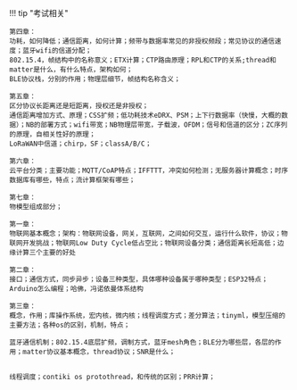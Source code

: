 



!!! tip "考试相关"

    第四章：    
    功耗，如何降低；通信距离，如何计算；频带与数据率常见的非授权频段；常见协议的通信速度；蓝牙wifi的信道分配；  
    802.15.4，帧结构中的名称意义；ETX计算；CTP路由原理；RPL和CTP的关系;thread和matter是什么，有什么特点，架构如何；     
    BLE协议栈，分别的作用；物理层细节，帧结构名称含义； 

    第五章：    
    区分协议长距离还是短距离，授权还是非授权；  
    通信距离增加方式、原理；CSS扩频；低功耗技术eDRX、PSM；上下行数据率（快慢，大概的数据）；NB的部署方式；wifi带宽；NB物理层带宽，子载波，OFDM；信号和信道的区分；ZC序列的原理，自相关性好的原理；
    LoRaWAN中信道；chirp，SF；classA/B/C；

    第六章：    
    云平台分类；主要功能；MQTT/CoAP特点；IFFTTT，冲突如何检测；无服务器计算概念；时序数据库有哪些，特点；流计算框架有哪些； 

    第七章：    
    物模型组成部分；

    第一章：
    物联网基本概念；架构：物联网设备，网关，互联网，之间如何交互，运行什么软件，协议；物联网开发挑战；物联网Low Duty Cycle低占空比；物联网设备分类；通信距离长短高低；边缘计算三个主要的好处

    第二章：    
    接口；通信方式，同步异步；设备三种类型，具体哪种设备属于哪种类型；ESP32特点；Arduino怎么编程；哈佛，冯诺依曼体系结构

    第三章：    
    概念，作用；库操作系统，宏内核，微内核；线程调度方式；差分算法；tinyml，模型压缩的主要方法；各种os的区别，机制，特点；
    
    蓝牙通信机制；802.15.4底层扩频，调制方式，蓝牙mesh角色；BLE分为哪些层，各层的作用；matter协议基本概念，thread协议；SNR是什么；


    线程调度；contiki os protothread，和传统的区别；PRR计算；


